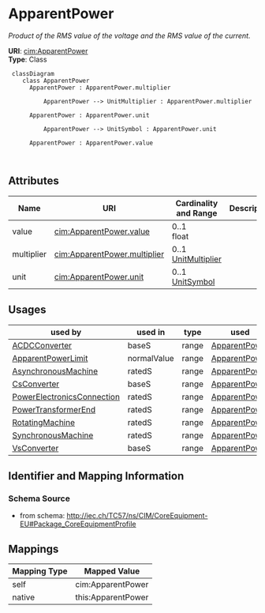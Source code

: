 # ApparentPower


_Product of the RMS value of the voltage and the RMS value of the current._





**URI**: [cim:ApparentPower](http://iec.ch/TC57/CIM100#ApparentPower)<br />
**Type**: Class




```mermaid
 classDiagram
    class ApparentPower
      ApparentPower : ApparentPower.multiplier
        
          ApparentPower --> UnitMultiplier : ApparentPower.multiplier
        
      ApparentPower : ApparentPower.unit
        
          ApparentPower --> UnitSymbol : ApparentPower.unit
        
      ApparentPower : ApparentPower.value
        
      
```




<!-- no inheritance hierarchy -->


## Attributes


| Name | URI | Cardinality and Range | Description | Inheritance |
| ---  | --- | --- | --- | --- |
| value | [cim:ApparentPower.value](http://iec.ch/TC57/CIM100#ApparentPower.value) | 0..1 <br />  float  |  | direct |
| multiplier | [cim:ApparentPower.multiplier](http://iec.ch/TC57/CIM100#ApparentPower.multiplier) | 0..1 <br />  [UnitMultiplier](UnitMultiplier.md)  |  | direct |
| unit | [cim:ApparentPower.unit](http://iec.ch/TC57/CIM100#ApparentPower.unit) | 0..1 <br />  [UnitSymbol](UnitSymbol.md)  |  | direct |





## Usages

| used by | used in | type | used |
| ---  | --- | --- | --- |
| [ACDCConverter](ACDCConverter.md) | baseS | range | [ApparentPower](ApparentPower.md) |
| [ApparentPowerLimit](ApparentPowerLimit.md) | normalValue | range | [ApparentPower](ApparentPower.md) |
| [AsynchronousMachine](AsynchronousMachine.md) | ratedS | range | [ApparentPower](ApparentPower.md) |
| [CsConverter](CsConverter.md) | baseS | range | [ApparentPower](ApparentPower.md) |
| [PowerElectronicsConnection](PowerElectronicsConnection.md) | ratedS | range | [ApparentPower](ApparentPower.md) |
| [PowerTransformerEnd](PowerTransformerEnd.md) | ratedS | range | [ApparentPower](ApparentPower.md) |
| [RotatingMachine](RotatingMachine.md) | ratedS | range | [ApparentPower](ApparentPower.md) |
| [SynchronousMachine](SynchronousMachine.md) | ratedS | range | [ApparentPower](ApparentPower.md) |
| [VsConverter](VsConverter.md) | baseS | range | [ApparentPower](ApparentPower.md) |






## Identifier and Mapping Information







### Schema Source


* from schema: http://iec.ch/TC57/ns/CIM/CoreEquipment-EU#Package_CoreEquipmentProfile





## Mappings

| Mapping Type | Mapped Value |
| ---  | ---  |
| self | cim:ApparentPower |
| native | this:ApparentPower |





